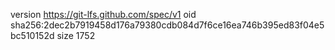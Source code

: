 version https://git-lfs.github.com/spec/v1
oid sha256:2dec2b7919458d176a79380cdb084d7f6ce16ea746b395ed83f04e5bc510152d
size 1752

